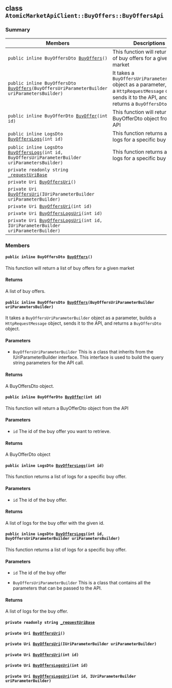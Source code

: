 ## class `AtomicMarketApiClient::BuyOffers::BuyOffersApi` 

### Summary

 Members                        | Descriptions                                
--------------------------------|---------------------------------------------
`public inline BuyOffersDto `[`BuyOffers`](#class_atomic_market_api_client_1_1_buy_offers_1_1_buy_offers_api_1a0e6b99940a905cfd19485063f9fd0b3a)`()` | This function will return a list of buy offers for a given market
`public inline BuyOffersDto `[`BuyOffers`](#class_atomic_market_api_client_1_1_buy_offers_1_1_buy_offers_api_1a10d849398ec68f3b4ab532a305338392)`(BuyOffersUriParameterBuilder uriParametersBuilder)` | It takes a `BuyOffersUriParameterBuilder` object as a parameter, builds a `HttpRequestMessage` object, sends it to the API, and returns a `BuyOffersDto` object.
`public inline BuyOfferDto `[`BuyOffer`](#class_atomic_market_api_client_1_1_buy_offers_1_1_buy_offers_api_1a93bddeca4f54c498859c1971d6e1e880)`(int id)` | This function will return a BuyOfferDto object from the API
`public inline LogsDto `[`BuyOffersLogs`](#class_atomic_market_api_client_1_1_buy_offers_1_1_buy_offers_api_1a34728ea9bf4b7355eaeb587ab801b9ad)`(int id)` | This function returns a list of logs for a specific buy offer.
`public inline LogsDto `[`BuyOffersLogs`](#class_atomic_market_api_client_1_1_buy_offers_1_1_buy_offers_api_1a87428b414e7c5c121c4a674044092edd)`(int id, BuyOffersUriParameterBuilder uriParametersBuilder)` | This function returns a list of logs for a specific buy offer.
`private readonly string `[`_requestUriBase`](#class_atomic_market_api_client_1_1_buy_offers_1_1_buy_offers_api_1a1854c4909a1013a684af16fb52e8a387) | 
`private Uri `[`BuyOffersUri`](#class_atomic_market_api_client_1_1_buy_offers_1_1_buy_offers_api_1a77184baf47cda5ecb4754ef80463e995)`()` | 
`private Uri `[`BuyOffersUri`](#class_atomic_market_api_client_1_1_buy_offers_1_1_buy_offers_api_1a5659174e3eb65e6307a8c9729c3f4eb4)`(IUriParameterBuilder uriParameterBuilder)` | 
`private Uri `[`BuyOffersUri`](#class_atomic_market_api_client_1_1_buy_offers_1_1_buy_offers_api_1a388a01bee41055f5cccdf8764e5d62e5)`(int id)` | 
`private Uri `[`BuyOffersLogsUri`](#class_atomic_market_api_client_1_1_buy_offers_1_1_buy_offers_api_1a7076f6e8b7ec4dabaa498a2d2d01b54b)`(int id)` | 
`private Uri `[`BuyOffersLogsUri`](#class_atomic_market_api_client_1_1_buy_offers_1_1_buy_offers_api_1a7ed3e53878f5d4cddbd4793a0e3cafda)`(int id, IUriParameterBuilder uriParameterBuilder)` | 

### Members

#### `public inline BuyOffersDto `[`BuyOffers`](#class_atomic_market_api_client_1_1_buy_offers_1_1_buy_offers_api_1a0e6b99940a905cfd19485063f9fd0b3a)`()` 

This function will return a list of buy offers for a given market

#### Returns
A list of buy offers.

#### `public inline BuyOffersDto `[`BuyOffers`](#class_atomic_market_api_client_1_1_buy_offers_1_1_buy_offers_api_1a10d849398ec68f3b4ab532a305338392)`(BuyOffersUriParameterBuilder uriParametersBuilder)` 

It takes a `BuyOffersUriParameterBuilder` object as a parameter, builds a `HttpRequestMessage` object, sends it to the API, and returns a `BuyOffersDto` object.

#### Parameters
* `BuyOffersUriParameterBuilder` This is a class that inherits from the IUriParameterBuilder interface. This interface is used to build the query string parameters for the API call.

#### Returns
A BuyOffersDto object.

#### `public inline BuyOfferDto `[`BuyOffer`](#class_atomic_market_api_client_1_1_buy_offers_1_1_buy_offers_api_1a93bddeca4f54c498859c1971d6e1e880)`(int id)` 

This function will return a BuyOfferDto object from the API

#### Parameters
* `id` The id of the buy offer you want to retrieve.

#### Returns
A BuyOfferDto object

#### `public inline LogsDto `[`BuyOffersLogs`](#class_atomic_market_api_client_1_1_buy_offers_1_1_buy_offers_api_1a34728ea9bf4b7355eaeb587ab801b9ad)`(int id)` 

This function returns a list of logs for a specific buy offer.

#### Parameters
* `id` The id of the buy offer.

#### Returns
A list of logs for the buy offer with the given id.

#### `public inline LogsDto `[`BuyOffersLogs`](#class_atomic_market_api_client_1_1_buy_offers_1_1_buy_offers_api_1a87428b414e7c5c121c4a674044092edd)`(int id, BuyOffersUriParameterBuilder uriParametersBuilder)` 

This function returns a list of logs for a specific buy offer.

#### Parameters
* `id` The id of the buy offer

* `BuyOffersUriParameterBuilder` This is a class that contains all the parameters that can be passed to the API.

#### Returns
A list of logs for the buy offer.

#### `private readonly string `[`_requestUriBase`](#class_atomic_market_api_client_1_1_buy_offers_1_1_buy_offers_api_1a1854c4909a1013a684af16fb52e8a387) 

#### `private Uri `[`BuyOffersUri`](#class_atomic_market_api_client_1_1_buy_offers_1_1_buy_offers_api_1a77184baf47cda5ecb4754ef80463e995)`()` 

#### `private Uri `[`BuyOffersUri`](#class_atomic_market_api_client_1_1_buy_offers_1_1_buy_offers_api_1a5659174e3eb65e6307a8c9729c3f4eb4)`(IUriParameterBuilder uriParameterBuilder)` 

#### `private Uri `[`BuyOffersUri`](#class_atomic_market_api_client_1_1_buy_offers_1_1_buy_offers_api_1a388a01bee41055f5cccdf8764e5d62e5)`(int id)` 

#### `private Uri `[`BuyOffersLogsUri`](#class_atomic_market_api_client_1_1_buy_offers_1_1_buy_offers_api_1a7076f6e8b7ec4dabaa498a2d2d01b54b)`(int id)` 

#### `private Uri `[`BuyOffersLogsUri`](#class_atomic_market_api_client_1_1_buy_offers_1_1_buy_offers_api_1a7ed3e53878f5d4cddbd4793a0e3cafda)`(int id, IUriParameterBuilder uriParameterBuilder)` 

